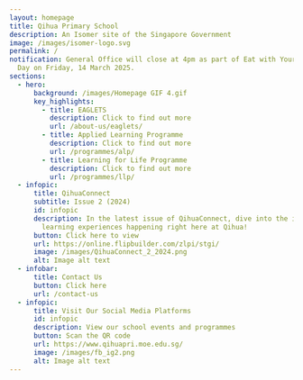 ```yaml
---
layout: homepage
title: Qihua Primary School
description: An Isomer site of the Singapore Government
image: /images/isomer-logo.svg
permalink: /
notification: General Office will close at 4pm as part of Eat with Your Family
  Day on Friday, 14 March 2025.
sections:
  - hero:
      background: /images/Homepage GIF 4.gif
      key_highlights:
        - title: EAGLETS
          description: Click to find out more
          url: /about-us/eaglets/
        - title: Applied Learning Programme
          description: Click to find out more
          url: /programmes/alp/
        - title: Learning for Life Programme
          description: Click to find out more
          url: /programmes/llp/
  - infopic:
      title: QihuaConnect
      subtitle: Issue 2 (2024)
      id: infopic
      description: In the latest issue of QihuaConnect, dive into the inspiring
        learning experiences happening right here at Qihua!
      button: Click here to view
      url: https://online.flipbuilder.com/zlpi/stgi/
      image: /images/QihuaConnect_2_2024.png
      alt: Image alt text
  - infobar:
      title: Contact Us
      button: Click here
      url: /contact-us
  - infopic:
      title: Visit Our Social Media Platforms
      id: infopic
      description: View our school events and programmes
      button: Scan the QR code
      url: https://www.qihuapri.moe.edu.sg/
      image: /images/fb_ig2.png
      alt: Image alt text
---
```

